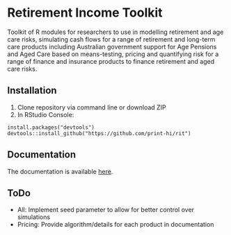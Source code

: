 # Retirement Income Toolkit

Toolkit of R modules for researchers to use in modelling retirement and age care risks, simulating cash flows for a range of retirement and long-term care products including Australian government support for Age Pensions and Aged Care based on means-testing, pricing and quantifying risk for a range of finance and insurance products to finance retirement and aged care risks.

## Installation

1. Clone repository via command line or download ZIP 
2. In RStudio Console:
```
install.packages("devtools")
devtools::install_github("https://github.com/print-hi/rit")
```

## Documentation

The documentation is available [here](https://print-hi.github.io/toolkit-live/).

## ToDo

- All: Implement seed parameter to allow for better control over simulations
- Pricing: Provide algorithm/details for each product in documentation
